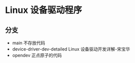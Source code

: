 # Linux 设备驱动程序

## 分支

- main                          不存放代码
- device-driver-dev-detailed    Linux 设备驱动开发详解-宋宝华
- opendev                       正点原子的代码

